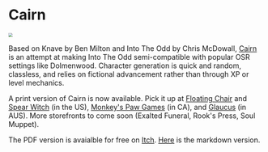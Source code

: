 # 													**Cairn**



<img src="https://yochaigal.github.io/cairn/cairn-markdown/img/cairn.png" style="zoom:50%;" />





Based on Knave by Ben Milton and Into The Odd by Chris McDowall, [Cairn](https://yochaigal.itch.io/cairn) is an attempt at making Into The Odd semi-compatible with popular OSR settings like Dolmenwood. Character generation is quick and random, classless, and relies on fictional advancement rather than through XP or level mechanics.

A print version of Cairn is now available. Pick it up at [Floating Chair](https://floatingchair.club/collections/zines/products/cairn) and [Spear Witch](https://spearwitch.com/collections/new-arrivals/products/cairn) (in the US),  [Monkey's Paw Games](https://monkeyspawgames.com/collections/new-arrivals/products/cairn) (in CA), and [Glaucus](https://gumroad.com/glaucus#ojuPK)​ (in AUS).
More storefronts to come soon (Exalted Funeral, Rook's Press, Soul Muppet).

The PDF version is avaialble for free on [Itch](https://yochaigal.itch.io/cairn).
[Here](https://yochaigal.github.io/cairn/cairn-markdown) is the markdown version.
